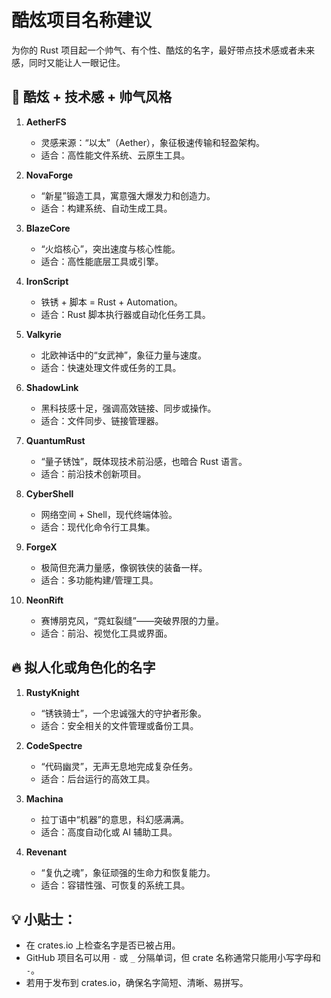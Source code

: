 # 酷炫项目名称建议

为你的 Rust 项目起一个帅气、有个性、酷炫的名字，最好带点技术感或者未来感，同时又能让人一眼记住。

## 🚀 酷炫 + 技术感 + 帅气风格

1. **AetherFS**  
   - 灵感来源：“以太”（Aether），象征极速传输和轻盈架构。
   - 适合：高性能文件系统、云原生工具。

2. **NovaForge**  
   - “新星”锻造工具，寓意强大爆发力和创造力。
   - 适合：构建系统、自动生成工具。

3. **BlazeCore**  
   - “火焰核心”，突出速度与核心性能。
   - 适合：高性能底层工具或引擎。

4. **IronScript**  
   - 铁锈 + 脚本 = Rust + Automation。
   - 适合：Rust 脚本执行器或自动化任务工具。

5. **Valkyrie**  
   - 北欧神话中的“女武神”，象征力量与速度。
   - 适合：快速处理文件或任务的工具。

6. **ShadowLink**  
   - 黑科技感十足，强调高效链接、同步或操作。
   - 适合：文件同步、链接管理器。

7. **QuantumRust**  
   - “量子锈蚀”，既体现技术前沿感，也暗合 Rust 语言。
   - 适合：前沿技术创新项目。

8. **CyberShell**  
   - 网络空间 + Shell，现代终端体验。
   - 适合：现代化命令行工具集。

9. **ForgeX**  
   - 极简但充满力量感，像钢铁侠的装备一样。
   - 适合：多功能构建/管理工具。

10. **NeonRift**  
    - 赛博朋克风，“霓虹裂缝”——突破界限的力量。
    - 适合：前沿、视觉化工具或界面。

## 🔥 拟人化或角色化的名字

1. **RustyKnight**  
   - “锈铁骑士”，一个忠诚强大的守护者形象。
   - 适合：安全相关的文件管理或备份工具。

2. **CodeSpectre**  
   - “代码幽灵”，无声无息地完成复杂任务。
   - 适合：后台运行的高效工具。

3. **Machina**  
   - 拉丁语中“机器”的意思，科幻感满满。
   - 适合：高度自动化或 AI 辅助工具。

4. **Revenant**  
   - “复仇之魂”，象征顽强的生命力和恢复能力。
   - 适合：容错性强、可恢复的系统工具。

## 💡 小贴士：
- 在 crates.io 上检查名字是否已被占用。
- GitHub 项目名可以用 `-` 或 `_` 分隔单词，但 crate 名称通常只能用小写字母和 `-`。
- 若用于发布到 crates.io，确保名字简短、清晰、易拼写。